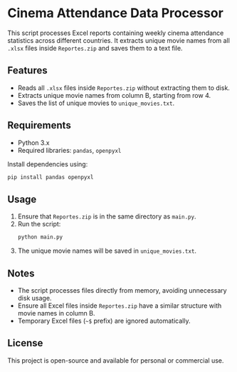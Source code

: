 # Cinema Attendance Data Processor

This script processes Excel reports containing weekly cinema attendance statistics across different countries. It extracts unique movie names from all `.xlsx` files inside `Reportes.zip` and saves them to a text file.

## Features
- Reads all `.xlsx` files inside `Reportes.zip` without extracting them to disk.
- Extracts unique movie names from column B, starting from row 4.
- Saves the list of unique movies to `unique_movies.txt`.

## Requirements
- Python 3.x
- Required libraries: `pandas`, `openpyxl`

Install dependencies using:
```bash
pip install pandas openpyxl
```

## Usage
1. Ensure that `Reportes.zip` is in the same directory as `main.py`.
2. Run the script:
   ```bash
   python main.py
   ```
3. The unique movie names will be saved in `unique_movies.txt`.

## Notes
- The script processes files directly from memory, avoiding unnecessary disk usage.
- Ensure all Excel files inside `Reportes.zip` have a similar structure with movie names in column B.
- Temporary Excel files (`~$` prefix) are ignored automatically.

## License
This project is open-source and available for personal or commercial use.
